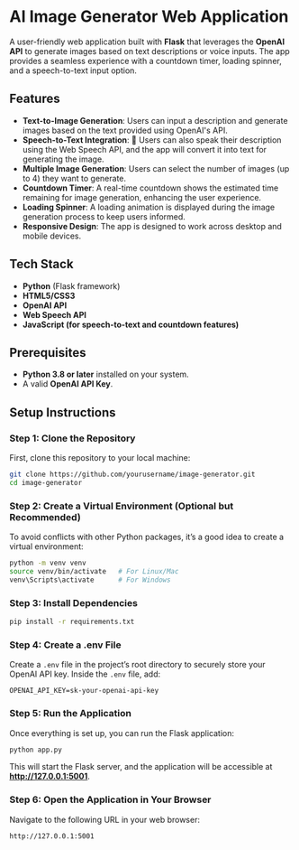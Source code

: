 
# AI Image Generator Web Application

A user-friendly web application built with **Flask** that leverages the **OpenAI API** to generate images based on text descriptions or voice inputs. The app provides a seamless experience with a countdown timer, loading spinner, and a speech-to-text input option.

## Features

- **Text-to-Image Generation**: Users can input a description and generate images based on the text provided using OpenAI's API.
- **Speech-to-Text Integration**: 🎤 Users can also speak their description using the Web Speech API, and the app will convert it into text for generating the image.
- **Multiple Image Generation**: Users can select the number of images (up to 4) they want to generate.
- **Countdown Timer**: A real-time countdown shows the estimated time remaining for image generation, enhancing the user experience.
- **Loading Spinner**: A loading animation is displayed during the image generation process to keep users informed.
- **Responsive Design**: The app is designed to work across desktop and mobile devices.

## Tech Stack

- **Python** (Flask framework)
- **HTML5/CSS3**
- **OpenAI API**
- **Web Speech API**
- **JavaScript (for speech-to-text and countdown features)**

## Prerequisites

- **Python 3.8 or later** installed on your system.
- A valid **OpenAI API Key**.

## Setup Instructions

### Step 1: Clone the Repository

First, clone this repository to your local machine:

```bash
git clone https://github.com/yourusername/image-generator.git
cd image-generator
```

### Step 2: Create a Virtual Environment (Optional but Recommended)

To avoid conflicts with other Python packages, it’s a good idea to create a virtual environment:

```bash
python -m venv venv
source venv/bin/activate   # For Linux/Mac
venv\Scripts\activate      # For Windows
```

### Step 3: Install Dependencies

```bash
pip install -r requirements.txt
```

### Step 4: Create a .env File

Create a `.env` file in the project’s root directory to securely store your OpenAI API key. Inside the `.env` file, add:

```
OPENAI_API_KEY=sk-your-openai-api-key
```

### Step 5: Run the Application

Once everything is set up, you can run the Flask application:

```bash
python app.py
```

This will start the Flask server, and the application will be accessible at **http://127.0.0.1:5001**.

### Step 6: Open the Application in Your Browser

Navigate to the following URL in your web browser:

```
http://127.0.0.1:5001
```
